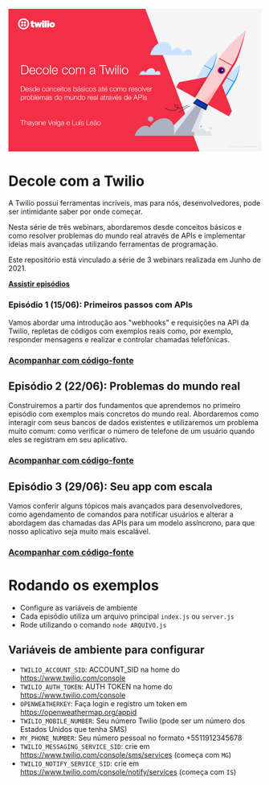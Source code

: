 ![Decole com a Twilio](decole.png)
# Decole com a Twilio

 A Twilio possui ferramentas incríveis, mas para nós, desenvolvedores, pode ser intimidante saber por onde começar.  
  
Nesta série de três webinars, abordaremos desde conceitos básicos e como resolver problemas do mundo real através de APIs e implementar ideias mais avançadas utilizando ferramentas de programação.

Este repositório está vinculado a série de 3 webinars realizada em Junho de 2021.

**[Assistir episódios](https://ahoy.twilio.com/devgen_webinar_liftoff_1_LATAM_BR-1)**
  

### Episódio 1 (15/06): Primeiros passos com APIs

Vamos abordar uma introdução aos "webhooks" e requisições na API da Twilio, repletas de códigos com exemplos reais como, por exemplo, responder mensagens e realizar e controlar chamadas telefônicas.

### [Acompanhar com código-fonte](/episodio_1)
  

## Episódio 2 (22/06): Problemas do mundo real

Construiremos a partir dos fundamentos que aprendemos no primeiro episódio com exemplos mais concretos do mundo real. Abordaremos como interagir com seus bancos de dados existentes e utilizaremos um problema muito comum: como verificar o número de telefone de um usuário quando eles se registram em seu aplicativo.

  ### [Acompanhar com código-fonte](/episodio_2)


## Episódio 3 (29/06): Seu app com escala

Vamos conferir alguns tópicos mais avançados para desenvolvedores, como agendamento de comandos para notificar usuários e alterar a abordagem das chamadas das APIs para um modelo assíncrono, para que nosso aplicativo seja muito mais escalável.

 ### [Acompanhar com código-fonte](/episodio_3)

  
  
 # Rodando os exemplos
* Configure as variáveis de ambiente
* Cada episódio utiliza um arquivo principal `index.js` ou `server.js`
* Rode utilizando o comando `node ARQUIVO.js`

## Variáveis de ambiente para configurar

* `TWILIO_ACCOUNT_SID`: ACCOUNT_SID na home do https://www.twilio.com/console
* `TWILIO_AUTH_TOKEN`: AUTH TOKEN na home do https://www.twilio.com/console
* `OPENWEATHERKEY`: Faça login e registro um token em https://openweathermap.org/appid
* `TWILIO_MOBILE_NUMBER`: Seu número Twilio (pode ser um número dos Estados Unidos que tenha SMS)
* `MY_PHONE_NUMBER`: Seu número pessoal no formato +5511912345678
* `TWILIO_MESSAGING_SERVICE_SID`: crie em https://www.twilio.com/console/sms/services (começa com `MG`)
* `TWILIO_NOTIFY_SERVICE_SID`: crie em https://www.twilio.com/console/notify/services (começa com `IS`)


